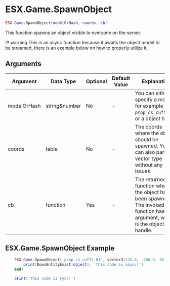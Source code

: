 # ESX.Game.SpawnObject

```lua
ESX.Game.SpawnObject(modelOrHash, coords, cb)
```

This function spawns an object visible to everyone on the server.

!!! warning
      This is an async function because it awaits the object model to be streamed, there is an example below on how to properly utilize it.

## Arguments

| Argument    | Data Type     | Optional | Default Value | Explanation                                                                                                                |
|-------------|---------------|----------|---------------|----------------------------------------------------------------------------------------------------------------------------|
| modelOrHash | string&number | No       | -             | You can either specify a model, for example `prop_cs_cuffs_01`, or a object hash                                           |
| coords      | table         | No       | -             | The coords where the object should be spawned. You can also parse an vector type without any issues                        |
| cb          | function      | Yes      | -             | The returned function when the object has been spawned. The invoked function has one argument, which is the object handle. |

## ESX.Game.SpawnObject Example

```lua
	ESX.Game.SpawnObject('prop_cs_cuffs_01', vector3(120.0, -200.0, 30.0), function(object)
		print(DoesEntityExist(object), 'this code is async!')
	end)

	print('this code is sync!')
```
